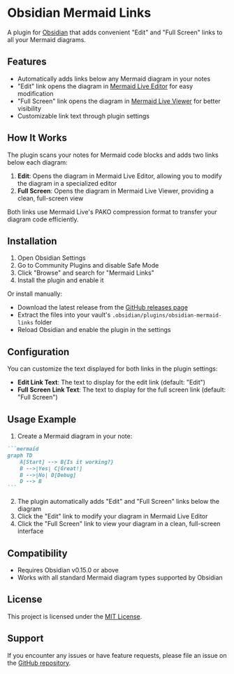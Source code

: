 # Obsidian Mermaid Links

A plugin for [Obsidian](https://obsidian.md) that adds convenient "Edit" and "Full Screen" links to all your Mermaid diagrams.

## Features

- Automatically adds links below any Mermaid diagram in your notes
- "Edit" link opens the diagram in [Mermaid Live Editor](https://mermaid.live/edit) for easy modification
- "Full Screen" link opens the diagram in [Mermaid Live Viewer](https://mermaid.live/view) for better visibility
- Customizable link text through plugin settings

## How It Works

The plugin scans your notes for Mermaid code blocks and adds two links below each diagram:

1. **Edit**: Opens the diagram in Mermaid Live Editor, allowing you to modify the diagram in a specialized editor
2. **Full Screen**: Opens the diagram in Mermaid Live Viewer, providing a clean, full-screen view

Both links use Mermaid Live's PAKO compression format to transfer your diagram code efficiently.

## Installation

1. Open Obsidian Settings
2. Go to Community Plugins and disable Safe Mode
3. Click "Browse" and search for "Mermaid Links"
4. Install the plugin and enable it

Or install manually:
- Download the latest release from the [GitHub releases page](https://github.com/vinayaugustine/obsidian-mermaid-links/releases)
- Extract the files into your vault's `.obsidian/plugins/obsidian-mermaid-links` folder
- Reload Obsidian and enable the plugin in the settings

## Configuration

You can customize the text displayed for both links in the plugin settings:

- **Edit Link Text**: The text to display for the edit link (default: "Edit")
- **Full Screen Link Text**: The text to display for the full screen link (default: "Full Screen")

## Usage Example

1. Create a Mermaid diagram in your note:

````markdown
```mermaid
graph TD
    A[Start] --> B{Is it working?}
    B -->|Yes| C[Great!]
    B -->|No| D[Debug]
    D --> B
```
````

2. The plugin automatically adds "Edit" and "Full Screen" links below the diagram
3. Click the "Edit" link to modify your diagram in Mermaid Live Editor
4. Click the "Full Screen" link to view your diagram in a clean, full-screen interface

## Compatibility

- Requires Obsidian v0.15.0 or above
- Works with all standard Mermaid diagram types supported by Obsidian

## License

This project is licensed under the [MIT License](LICENSE).

## Support

If you encounter any issues or have feature requests, please file an issue on the [GitHub repository](https://github.com/vinayaugustine/obsidian-mermaid-links/issues).
